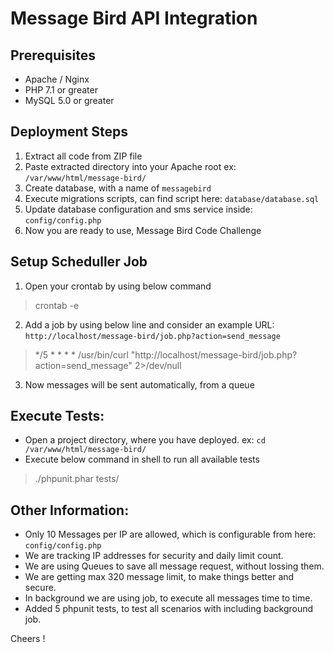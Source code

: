 # Message Bird API Integration

## Prerequisites
- Apache / Nginx
- PHP 7.1 or greater
- MySQL 5.0 or greater


## Deployment Steps
1. Extract all code from ZIP file
2. Paste extracted directory into your Apache root
	ex: `/var/www/html/message-bird/`
3. Create database, with a name of `messagebird`
4. Execute migrations scripts, can find script here: `database/database.sql`
5. Update database configuration and sms service inside: `config/config.php`
6. Now you are ready to use, Message Bird Code Challenge


## Setup Scheduller Job
1. Open your crontab by using below command 

>  crontab -e

2. Add a job by using below line and consider an example URL: `http://localhost/message-bird/job.php?action=send_message`

>  */5 * * * * /usr/bin/curl "http://localhost/message-bird/job.php?action=send_message" 2>/dev/null

3. Now messages will be sent automatically, from a queue

## Execute Tests:

- Open a project directory, where you have deployed. ex: `cd /var/www/html/message-bird/`
- Execute below command in shell to run all available tests

> ./phpunit.phar tests/


## Other Information:
- Only 10 Messages per IP are allowed, which is configurable from here: `config/config.php`
- We are tracking IP addresses for security and daily limit count.
- We are using Queues to save all message request, without lossing them.
- We are getting max 320 message limit, to make things better and secure.
- In background we are using job, to execute all messages time to time.
- Added 5 phpunit tests, to test all scenarios with including background job.

Cheers !

